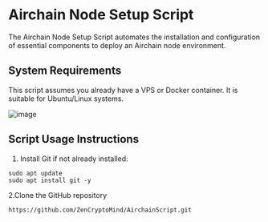 # Airchain Node Setup Script
The Airchain Node Setup Script automates the installation and configuration of essential components to deploy an Airchain node environment.

## System Requirements

This script assumes you already have a VPS or Docker container. It is suitable for Ubuntu/Linux systems.

![image](https://github.com/ZenCryptoMind/AirchainScript/assets/173910157/ce142925-2db7-4521-988b-29e3eb4342f0)


## Script Usage Instructions

1. Install Git if not already installed:
```
sudo apt update
sudo apt install git -y
```
2.Clone the GitHub repository
```
https://github.com/ZenCryptoMind/AirchainScript.git
```

